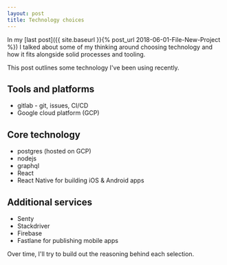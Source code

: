```yaml
---
layout: post
title: Technology choices
---
```


In my [last post]({{ site.baseurl }}{% post_url 2018-06-01-File-New-Project %}) I talked about some of my thinking around choosing technology and how it fits alongside solid processes and tooling. 

This post outlines some technology I've been using recently. 

## Tools and platforms

- gitlab - git, issues, CI/CD
- Google cloud platform (GCP)

## Core technology

- postgres (hosted on GCP)
- nodejs
- graphql
- React
- React Native for building iOS & Android apps

## Additional services

- Senty 
- Stackdriver 
- Firebase
- Fastlane for publishing mobile apps

Over time, I'll try to build out the reasoning behind each selection.